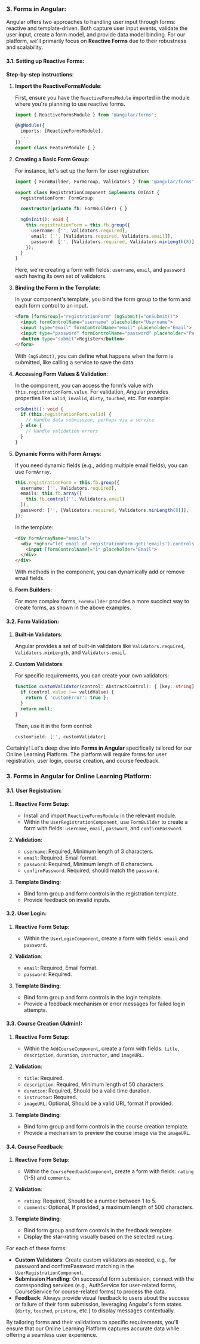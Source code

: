 
### 3. Forms in Angular:

Angular offers two approaches to handling user input through forms: reactive and template-driven. Both capture user input events, validate the user input, create a form model, and provide data model binding. For our platform, we'll primarily focus on **Reactive Forms** due to their robustness and scalability.

#### 3.1. **Setting up Reactive Forms**:

**Step-by-step instructions**:

1. **Import the ReactiveFormsModule**:

    First, ensure you have the `ReactiveFormsModule` imported in the module where you're planning to use reactive forms.

    ```typescript
    import { ReactiveFormsModule } from '@angular/forms';

    @NgModule({
      imports: [ReactiveFormsModule],
      ...
    })
    export class FeatureModule { }
    ```

2. **Creating a Basic Form Group**:

    For instance, let's set up the form for user registration:

    ```typescript
    import { FormBuilder, FormGroup, Validators } from '@angular/forms';

    export class RegistrationComponent implements OnInit {
      registrationForm: FormGroup;

      constructor(private fb: FormBuilder) { }

      ngOnInit(): void {
        this.registrationForm = this.fb.group({
          username: ['', Validators.required],
          email: ['', [Validators.required, Validators.email]],
          password: ['', [Validators.required, Validators.minLength(8)]],
        });
      }
    }
    ```

    Here, we're creating a form with fields: `username`, `email`, and `password` each having its own set of validators.

3. **Binding the Form in the Template**:

    In your component's template, you bind the form group to the form and each form control to an input.

    ```html
    <form [formGroup]="registrationForm" (ngSubmit)="onSubmit()">
      <input formControlName="username" placeholder="Username">
      <input type="email" formControlName="email" placeholder="Email">
      <input type="password" formControlName="password" placeholder="Password">
      <button type="submit">Register</button>
    </form>
    ```

    With `(ngSubmit)`, you can define what happens when the form is submitted, like calling a service to save the data.

4. **Accessing Form Values & Validation**:

    In the component, you can access the form's value with `this.registrationForm.value`. For validation, Angular provides properties like `valid`, `invalid`, `dirty`, `touched`, etc. For example:

    ```typescript
    onSubmit(): void {
      if (this.registrationForm.valid) {
        // Handle data submission, perhaps via a service
      } else {
        // Handle validation errors
      }
    }
    ```

5. **Dynamic Forms with Form Arrays**:

    If you need dynamic fields (e.g., adding multiple email fields), you can use `FormArray`.

    ```typescript
    this.registrationForm = this.fb.group({
      username: ['', Validators.required],
      emails: this.fb.array([
        this.fb.control('', Validators.email)
      ]),
      password: ['', [Validators.required, Validators.minLength(8)]],
    });
    ```

    In the template:

    ```html
    <div formArrayName="emails">
      <div *ngFor="let email of registrationForm.get('emails').controls; let i = index">
        <input [formControlName]="i" placeholder="Email">
      </div>
    </div>
    ```

    With methods in the component, you can dynamically add or remove email fields.

6. **Form Builders**:

    For more complex forms, `FormBuilder` provides a more succinct way to create forms, as shown in the above examples.

#### 3.2. **Form Validation**:

1. **Built-in Validators**:

    Angular provides a set of built-in validators like `Validators.required`, `Validators.minLength`, and `Validators.email`.

2. **Custom Validators**:

    For specific requirements, you can create your own validators:

    ```typescript
    function customValidator(control: AbstractControl): { [key: string]: boolean } | null {
      if (control.value !== validValue) {
        return { 'customError': true };
      }
      return null;
    }
    ```

    Then, use it in the form control:

    ```typescript
    customField: ['', customValidator]
    ```

Certainly! Let's deep dive into **Forms in Angular** specifically tailored for our Online Learning Platform. The platform will require forms for user registration, user login, course creation, and course feedback.

### 3. Forms in Angular for Online Learning Platform:

#### 3.1. **User Registration**:

1. **Reactive Form Setup**:
   - Install and import `ReactiveFormsModule` in the relevant module.
   - Within the `UserRegistrationComponent`, use `FormBuilder` to create a form with fields: `username`, `email`, `password`, and `confirmPassword`.

2. **Validation**:
   - `username`: Required, Minimum length of 3 characters.
   - `email`: Required, Email format.
   - `password`: Required, Minimum length of 8 characters.
   - `confirmPassword`: Required, should match the `password`.

3. **Template Binding**:
   - Bind form group and form controls in the registration template.
   - Provide feedback on invalid inputs.

#### 3.2. **User Login**:

1. **Reactive Form Setup**:
   - Within the `UserLoginComponent`, create a form with fields: `email` and `password`.

2. **Validation**:
   - `email`: Required, Email format.
   - `password`: Required.

3. **Template Binding**:
   - Bind form group and form controls in the login template.
   - Provide a feedback mechanism or error messages for failed login attempts.

#### 3.3. **Course Creation (Admin)**:

1. **Reactive Form Setup**:
   - Within the `AddCourseComponent`, create a form with fields: `title`, `description`, `duration`, `instructor`, and `imageURL`.

2. **Validation**:
   - `title`: Required.
   - `description`: Required, Minimum length of 50 characters.
   - `duration`: Required, Should be a valid time duration.
   - `instructor`: Required.
   - `imageURL`: Optional, Should be a valid URL format if provided.

3. **Template Binding**:
   - Bind form group and form controls in the course creation template.
   - Provide a mechanism to preview the course image via the `imageURL`.

#### 3.4. **Course Feedback**:

1. **Reactive Form Setup**:
   - Within the `CourseFeedbackComponent`, create a form with fields: `rating` (1-5) and `comments`.

2. **Validation**:
   - `rating`: Required, Should be a number between 1 to 5.
   - `comments`: Optional, If provided, a maximum length of 500 characters.

3. **Template Binding**:
   - Bind form group and form controls in the feedback template.
   - Display the star-rating visually based on the selected `rating`.

For each of these forms:

- **Custom Validators**: Create custom validators as needed, e.g., for password and confirmPassword matching in the `UserRegistrationComponent`.
- **Submission Handling**: On successful form submission, connect with the corresponding services (e.g., AuthService for user-related forms, CourseService for course-related forms) to process the data.
- **Feedback**: Always provide visual feedback to users about the success or failure of their form submission, leveraging Angular's form states (`dirty`, `touched`, `pristine`, etc.) to display messages contextually.

By tailoring forms and their validations to specific requirements, you'll ensure that our Online Learning Platform captures accurate data while offering a seamless user experience.